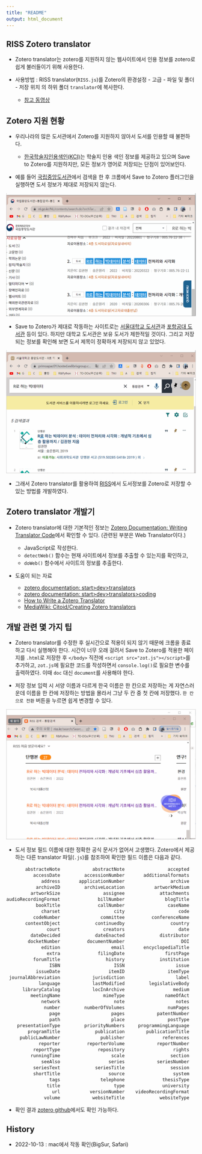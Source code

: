 ```yaml
---
title: "README"
output: html_document
---
```


## RISS Zotero translator

* Zotero translator는 zotero를 지원하지 않는 웹사이트에서 인용 정보를 zotero로 쉽게 불러들이기 위해 사용한다.

* 사용방법 : RISS translator(`RISS.js`)를 Zotero의 환경설정 - 고급 - 파일 및 폴더 - 저장 위치 의 하위 폴더 `translator`에 복사한다.
  - [참고 동영상](https://www.youtube.com/watch?v=nc7TEFEbhpA&ab_channel=erazlogo)

## Zotero 지원 현황

* 우리나라의 많은 도서관에서 Zotero를 지원하지 않아서 도서를 인용할 때 불편하다.
  - [한국학술지인용색인(KCI)](https://www.kci.go.kr/kciportal/main.kci)는 학술지 인용 색인 정보를 제공하고 있으며 Save to Zotero를 지원하지만, 모든 정보가 영어로 저장되는 단점이 있어보인다.
  
* 예를 들어 [국립중앙도서관](nl.go.kr)에서 검색을 한 후 크롬에서 Save to Zotero 플러그인을 실행하면 도서 정보가 제대로 저장되지 않는다.

![](zotero_nl.gif)

* Save to Zotero가 제대로 작동하는 사이트로는 [서울대학교 도서관](https://lib.snu.ac.kr/)과 [포항공대 도서관](https://library.postech.ac.kr/) 등이 있다. 하지만 대학교 도서관은 보유 도서가 제한적일 것이다. 그리고 저장되는 정보를 확인해 보면 도서 제목이 정확하게 저장되지 않고 있었다. 

![](zotero_snu.gif)

* 그래서 Zotero translator를 활용하여 [RISS](http://www.riss.kr/index.do)에서 도서정보를 Zotero로 저장할 수 있는 방법를 개발하였다. 

## Zotero translator 개발기

* Zotero translator에 대한 기본적인 정보는 [Zotero Documentation: Writing Translator Code](https://www.zotero.org/support/dev/translators/coding)에서 확인할 수 있다. (관련된 부분은 Web Translator이다.)
  - JavaScript로 작성한다.
  - `detectWeb()` 함수는 현재 사이트에서 정보를 추출할 수 있는지를 확인하고,
  - `doWeb()` 함수에서 사이트의 정보를 추출한다.
  
* 도움이 되는 자료
  - [zotero documentation: start>dev>translators](https://www.zotero.org/support/dev/translators)
  - [zotero documentation: start>dev>translators>coding](https://www.zotero.org/support/dev/translators/coding)
  - [How to Write a Zotero Translator](https://niche-canada.org/member-projects/zotero-guide/chapter1.html)
  - [MediaWiki: Citoid/Creating Zotero translators](https://www.mediawiki.org/wiki/Citoid/Creating_Zotero_translators)
   

## 개발 관련 몇 가지 팁

* Zotero translator를 수정한 후 실시간으로 적용이 되지 않기 때문에 크롬을 종료하고 다시 실행해야 한다. 시간이 너무 오래 걸려서 Save to Zotero를 적용한 페이지를 `.html`로 저장한 후 `</body>` 직전에 `<script src="zot.js"></script>`를 추가하고, `zot.js`에 필요한 코드를 작성하면서 `console.log()`로 필요한 변수를 출력하였다. 이때 `doc` 대신 `document`를 사용해야 한다. 

* 저장 정보 입력 시 서양 이름과 다르게 한국 이름은 한 칸으로 저장하는 게 자연스러운데 이름을 한 칸에 저장하는 방법을 몰라서 그냥 두 칸 중 첫 칸에 저장했다. `한 칸으로 전환` 버튼을 누르면 쉽게 변경할 수 있다. 

![](zotero_riss.gif)

* 도서 정보 필드 이름에 대한 정확한 공식 문서가 없어서 고생했다. Zotero에서 제공하는 다른 translator 파일(`.js`)를 참조하여 확인한 필드 이름은 다음과 같다.
  
```
       abstracteNote 	        abstractNote 	            accepted 	
          accessDate 	     accessionNumber 	   additionalformats 	
             address 	   applicationNumber 	             archive 	
           archiveID 	     archiveLocation 	       artworkMedium 	
         artworkSize 	            assignee 	         attachments 	
audioRecordingFormat 	          billNumber 	           blogTitle 	
           bookTitle 	          callNumber 	            caseName 	
             charset 	                city 	                code 	
          codeNumber 	           committee 	      conferenceName 	
       contextObject 	         continuedby 	             country 	
               court 	            creators 	                date 	
         dateDecided 	         dateEnacted 	         distributor 	
        docketNumber 	      documentNumber 	                 DOI 	
             edition 	               email 	   encyclopediaTitle 	
               extra 	          filingDate 	           firstPage 	
          forumTitle 	             history 	         institution 	
                ISBN 	                ISSN 	               issue 	
           issueDate 	              itemID 	            itemType 	
 journalAbbreviation 	        jurisdiction 	               label 	
            language 	        lastModified 	     legislativeBody 	
      libraryCatalog 	        locInArchive 	              medium 	
         meetingName 	            mimeType 	           nameOfAct 	
             network 	                note 	               notes 	
              number 	     numberOfVolumes 	            numPages 	
                page 	               pages 	        patentNumber 	
                path 	               place 	            postType 	
    presentationType 	     priorityNumbers 	 programmingLanguage 	
        programTitle 	         publication 	    publicationTitle 	
     publicLawNumber 	           publisher 	          references 	
            reporter 	      reporterVolume 	        reportNumber 	
          reportType 	          repository 	              rights 	
         runningTime 	               scale 	             section 	
             seeAlso 	              series 	        seriesNumber 	
          seriesText 	         seriesTitle 	             session 	
          shortTitle 	              source 	              system 	
                tags 	           telephone 	          thesisType 	
               title 	                type 	          university 	
                 url 	       versionNumber 	videoRecordingFormat 	
              volume 	        websiteTitle 	         websiteType
```

* 확인 결과 [zotero github](https://github.com/zotero/zotero/blob/master/chrome/locale/ko-KR/zotero/zotero.properties)에서도 확인 가능하다.

## History

* 2022-10-13 : mac에서 작동 확인(BigSur, Safari)


